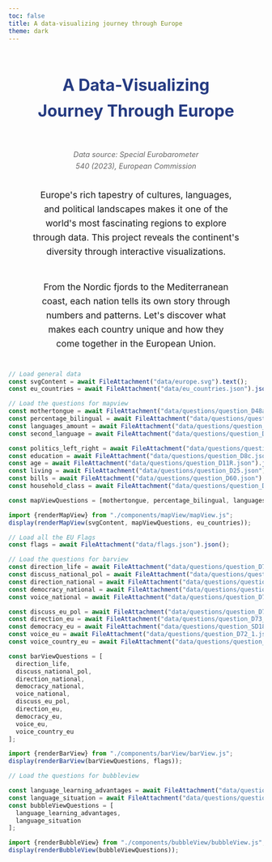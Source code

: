 ```yaml
---
toc: false
title: A data-visualizing journey through Europe
theme: dark
---
```


<div class="europe-container">
  <h1 class="europe-title">A Data-Visualizing Journey Through Europe</h1>

<p class="europe-source">
    <em>Data source: Special Eurobarometer 540 (2023), European Commission</em>
  </p>

  <p class="europe-intro">
    Europe's rich tapestry of cultures, languages, and political landscapes makes it one of the world's most fascinating regions to explore through data. This project reveals the continent's diversity through interactive visualizations.
  </p>

  <p class="europe-intro">
    From the Nordic fjords to the Mediterranean coast, each nation tells its own story through numbers and patterns. Let's discover what makes each country unique and how they come together in the European Union.
  </p>
</div>

```js
// Load general data
const svgContent = await FileAttachment("data/europe.svg").text();
const eu_countries = await FileAttachment("data/eu_countries.json").json();
```

```js
// Load the questions for mapview   
const mothertongue = await FileAttachment("data/questions/question_D48a.json").json(); // mothertongue
const percentage_bilingual = await FileAttachment("data/questions/question_D48f_2ndmtongues.json").json(); // bilangual percentage
const languages_amount = await FileAttachment("data/questions/question_D48count.json").json(); // amount languages
const second_language = await FileAttachment("data/questions/question_D48b.json").json(); // 2nd language

const politics_left_right = await FileAttachment("data/questions/question_D1.json").json(); // left-right politics
const education = await FileAttachment("data/questions/question_D8c.json").json(); // education
const age = await FileAttachment("data/questions/question_D11R.json").json(); // age
const living = await FileAttachment("data/questions/question_D25.json").json(); // living situation
const bills = await FileAttachment("data/questions/question_D60.json").json(); // bills
const household_class = await FileAttachment("data/questions/question_D63.json").json(); // household class

const mapViewQuestions = [mothertongue, percentage_bilingual, languages_amount, second_language, politics_left_right, education, age, living, bills, household_class];
```


```js
import {renderMapView} from "./components/mapView/mapView.js";
display(renderMapView(svgContent, mapViewQuestions, eu_countries));
```

```js
// Load all the EU Flags
const flags = await FileAttachment("data/flags.json").json();
```

```js
// Load the questions for barview
const direction_life = await FileAttachment("data/questions/question_D73_4.json").json(); // direction of life
const discuss_national_pol = await FileAttachment("data/questions/question_D71_1.json").json(); // discuss national politics
const direction_national = await FileAttachment("data/questions/question_D73_1.json").json(); // direction of national politics
const democracy_national = await FileAttachment("data/questions/question_SD18a.json").json(); // democracy national
const voice_national = await FileAttachment("data/questions/question_D72_2.json").json(); // voice in national politics

const discuss_eu_pol = await FileAttachment("data/questions/question_D71_2.json").json(); // discuss EU politics
const direction_eu = await FileAttachment("data/questions/question_D73_2.json").json(); // direction of EU
const democracy_eu = await FileAttachment("data/questions/question_SD18b.json").json(); // democracy EU
const voice_eu = await FileAttachment("data/questions/question_D72_1.json").json(); // voice in EU
const voice_country_eu = await FileAttachment("data/questions/question_D72_3.json").json(); // voice in country EU

const barViewQuestions = [
  direction_life,
  discuss_national_pol,
  direction_national,
  democracy_national,
  voice_national,
  discuss_eu_pol,
  direction_eu,
  democracy_eu,
  voice_eu,
  voice_country_eu
];
```

```js
import {renderBarView} from "./components/barView/barView.js";
display(renderBarView(barViewQuestions, flags));
```
```js
// Load the questions for bubbleview

const language_learning_advantages = await FileAttachment("data/questions/question_QB2.json").json(); // language learning advantages
const language_situation = await FileAttachment("data/questions/question_QB3.json").json(); // language situation
const bubbleViewQuestions = [
  language_learning_advantages,
  language_situation
];
```

```js
import {renderBubbleView} from "./components/bubbleView/bubbleView.js";
display(renderBubbleView(bubbleViewQuestions));
```

<style>
  .europe-container {
    margin: 0 auto;
    padding: 0 20px;
    font-family: -apple-system, BlinkMacSystemFont, 'Segoe UI', sans-serif;
    line-height: 1.6;
    display: flex;
    flex-direction: column;
    align-items: center;
    text-wrap: balance;
    text-align: center;
  }
  .europe-title {
    max-width: none;
    color: #253b82;
    text-align: center;
    margin-bottom: 1rem;
    font-size: 2rem;
  }
  .europe-intro {
    max-width: none;
    font-size: 1.1rem;
    margin-bottom: 1.5rem;
  }
  .europe-section {
    max-width: none;
    margin: 2rem 0;
  }
  .europe-subtitle {
    max-width: none;
    color: #253b82;
    border-bottom: 2px solid #00ffff;
    padding-bottom: 0.5rem;
    margin-bottom: 1rem;
    font-size: 1.4rem;
  }
  .europe-highlight {
    max-width: none;
    font-weight: bold;
    color: #253b82;
  }
  .europe-divider {
    border: 0;
    height: 1px;
    background: #ddd;
    margin: 2rem 0;
  }
  .europe-callout {
    max-width: none;
    font-weight: bold;
    text-align: center;
    margin: 1.5rem 0;
  }
  .europe-source {
    max-width: none;
    font-size: 0.9rem;
    color: #666;
    text-align: center;
    margin-top: 2rem;
  }

.map-container {
    margin: 0 auto;
    padding: 0 20px;
    font-family: -apple-system, BlinkMacSystemFont, 'Segoe UI', sans-serif;
    line-height: 1.6;
    display: flex;
    flex-direction: column;
    text-wrap: balance;
    text-align: center;
  }
</style>
